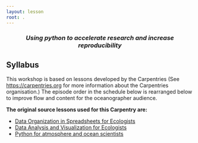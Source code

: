 ```yaml
---
layout: lesson
root: .
---
```

<h3 style="text-align: center;"><i>Using python to accelerate research and increase reproducibility</i></h3>

<h2 id="schedule">Syllabus</h2>

This workshop is based on lessons developed by the Carpentries (See <a href="https://carpentries.org">https://carpentries.org</a>  for more information about the Carpentries organisation.) The episode order in the schedule below is rearranged below to improve flow and content for the oceanographer audience.  

<strong>The original source lessons used for this Carpentry are:</strong>
<ul>
  <li><a href=" https://datacarpentry.org/spreadsheet-ecology-lesson/">Data Organization in Spreadsheets for Ecologists</a></li>
  <li><a href="https://datacarpentry.org/python-ecology-lesson/">Data Analysis and Visualization for Ecologists</a></li>
  <li><a href="https://carpentrieslab.github.io/python-aos-lesson/">Python for atmosphere and ocean scientists</a></li>
</ul>
<!--
> ## Getting Started
>
> Data Carpentry's teaching is hands-on, so participants are encouraged to use
> their own computers to ensure the proper setup of tools for an efficient
> workflow. <br>**These lessons assume no prior knowledge of the skills or tools.**
>
> To get started, follow the directions in the "[Setup][lesson-setup]" tab to
> download data to your computer and follow any installation instructions.
>
> #### Prerequisites
>
> This lesson requires a working copy of **Python**.
> <br>To most effectively use these materials, please make sure to install
> everything *before* working through this lesson.
{: .prereq}

-->


